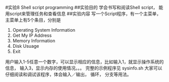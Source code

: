 
#实验8  Shell script programming
##实验目的
学会书写和阅读Shell script， 能用script来管理任务和查看信息
##实验内容
写一个Script程序，有一个主菜单，主菜单上有5个条目，分别是
1. Operating System Information  
2. Get My IP Address
3. Memory Information
4. Disk Usuage
5. Exit

用户输入1-5任意一个数字，可以显示相应的信息，比如输入1，就显示操作系统的信息， 输入3，显示内存的使用情况。。。
完整的示例程序见 sysinfo.sh
大家可以仔细阅读和调试该程序，体会输入／输出， 循环， 分支等用法。
